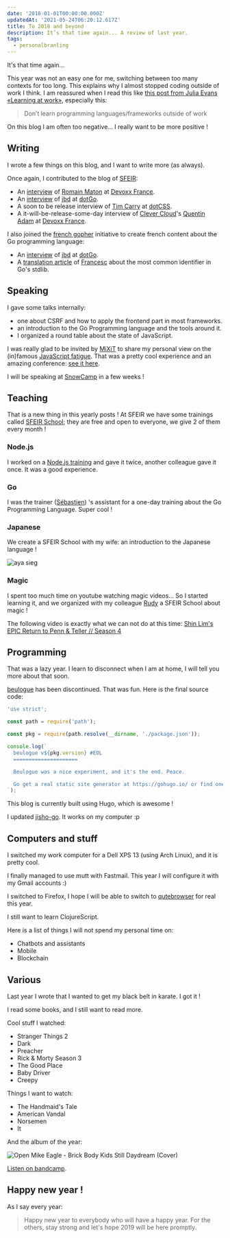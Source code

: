 ```yaml
---
date: '2018-01-01T00:00:00.000Z'
updatedAt: '2021-05-24T06:20:12.617Z'
title: To 2018 and beyond
description: It’s that time again... A review of last year.
tags:
  - personalbranling
---
```

It's that time again...

This year was not an easy one for me, switching between too many contexts for too long. This explains why I almost stopped coding outside of work I think. I am reassured when I read this like [this post from Julia Evans «Learning at work»](https://jvns.ca/blog/2017/08/06/learning-at-work/), especially this:

> Don’t learn programming languages/frameworks outside of work

On this blog I am often too negative... I really want to be more positive !

## Writing

I wrote a few things on this blog, and I want to write more (as always).

Once again, I contributed to the blog of [SFEIR](http://www.sfeir.com):

- An [interview](https://lemag.sfeir.com/interview-romain-maton/) of [Romain Maton](https://twitter.com/rmat0n) at [Devoxx France](http://devoxx.fr/).
- An [interview](https://lemag.sfeir.com/interview-jaana-b-dogan-go/) of [jbd](https://twitter.com/rakyll) at [dotGo](https://www.dotgo.eu/).
- A soon to be release interview of [Tim Carry](https://twitter.com/pixelastic) at [dotCSS](https://www.dotcss.io/).
- A it-will-be-release-some-day interview of [Clever Cloud](https://www.clever-cloud.com/)'s [Quentin Adam](https://twitter.com/waxzce) at [Devoxx France](http://devoxx.fr/).

I also joined the [french gopher](https://frenchgo.fr/) initiative to create french content about the Go programming language:

- An [interview](https://frenchgo.fr/2017/11/interview-jbd-dotgo-2017/) of [jbd](https://twitter.com/rakyll) at [dotGo](https://www.dotgo.eu/).
- A [translation article](https://frenchgo.fr/2017/12/quel-est-le-mot-cle-le-plus-courant-dans-la-librairie-standard-go-/) of [Francesc](https://medium.com/@francesc/whats-the-most-common-identifier-in-go-s-stdlib-e468f3c9c7d9) about the most common identifier in Go's stdlib.

## Speaking

I gave some talks internally:

- one about CSRF and how to apply the frontend part in most frameworks.
- an introduction to the Go Programming language and the tools around it.
- I organized a round table about the state of JavaScript.

I was really glad to be invited by [MiXiT](http://mixitconf.org/) to share my personal view on the (in)famous [JavaScript fatigue](https://medium.com/@ericclemmons/javascript-fatigue-48d4011b6fc4). That was a pretty cool experience and an amazing conference: [see it here](https://vimeo.com/215622626).

I will be speaking at [SnowCamp](http://snowcamp.io/) in a few weeks !

## Teaching

That is a new thing in this yearly posts ! At SFEIR we have some trainings called [SFEIR School](http://school.sfeir.com/); they are free and open to everyone, we give 2 of them every month !

### Node.js

I worked on a [Node.js training](https://school.sfeir.com/project/snj200/) and gave it twice, another colleague gave it once. It was a good experience.

### Go

I was the trainer ([Sébastien](https://twitter.com/sebastienfriess)) 's assistant for a one-day training about the Go Programming Language. Super cool !

### Japanese

We create a SFEIR School with my wife: an introduction to the Japanese language !

![aya sieg](/contentful/2z4nQrf1h145yMzMUdsu16/228203babbff4a95ed3d14b850a71f1c/aya-sieg.jpg)

### Magic

I spent too much time on youtube watching magic videos... So I started learning it, and we organized with my colleague [Rudy](https://twitter.com/rudy_weber/) a SFEIR School about magic !

The following video is exactly what we can not do at this time: [Shin Lim's EPIC Return to Penn & Teller // Season 4](https://www.youtube.com/watch?v=thIlxChNYqk)

## Programming

That was a lazy year. I learn to disconnect when I am at home, I will tell you more about that soon.

[beulogue](https://www.npmjs.com/package/beulogue) has been discontinued. That was fun. Here is the final source code:

```javascript
'use strict';

const path = require('path');

const pkg = require(path.resolve(__dirname, './package.json'));

console.log(`
  beulogue v${pkg.version} #EOL
  =====================

  Beulogue was a nice experiment, and it's the end. Peace.

  Go get a real static site generator at https://gohugo.io/ or find one at https://www.staticgen.com/ !
`);
```

This blog is currently built using Hugo, which is awesome !

I updated [jisho-go](https://github.com/SiegfriedEhret/jisho-go). It works on my computer :p

## Computers and stuff

I switched my work computer for a Dell XPS 13 (using Arch Linux), and it is pretty cool.

I finally managed to use mutt with Fastmail. This year I will configure it with my Gmail accounts :)

I switched to Firefox, I hope I will be able to switch to [qutebrowser](https://qutebrowser.org/) for real this year.

I still want to learn ClojureScript.

Here is a list of things I will not spend my personal time on:

- Chatbots and assistants
- Mobile
- Blockchain

## Various

Last year I wrote that I wanted to get my black belt in karate. I got it !

I read some books, and I still want to read more.

Cool stuff I watched:

- Stranger Things 2
- Dark
- Preacher
- Rick & Morty Season 3
- The Good Place
- Baby Driver
- Creepy

Things I want to watch:

- The Handmaid's Tale
- American Vandal
- Norsemen
- It

And the album of the year:

![Open Mike Eagle - Brick Body Kids Still Daydream (Cover)](/contentful/1M4I21nWgxNMVON4YNCtjY/a367c11ecf0ac62958d4c073a20338e4/open-mike-eagle.jpg)

[Listen on bandcamp](https://openmikeeagle360.bandcamp.com/album/brick-body-kids-still-daydream).

## Happy new year !

As I say every year:

> Happy new year to everybody who will have a happy year. For the others, stay strong and let's hope 2019 will be here promptly.
